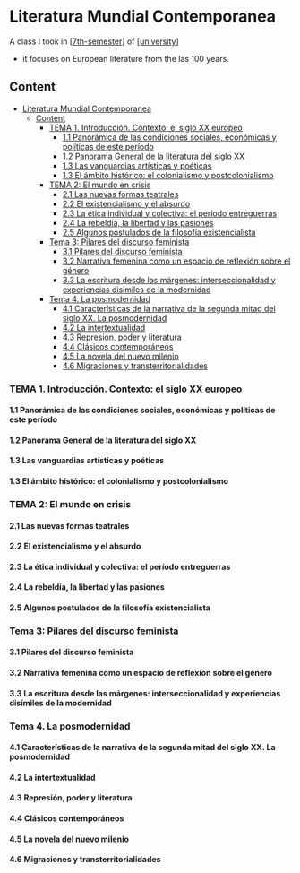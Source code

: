 ---
---

# Literatura Mundial Contemporanea

A class I took in [[7th-semester]] of [[university]]

- it focuses on European literature from the las 100 years.

## Content

- [Literatura Mundial Contemporanea](#literatura-mundial-contemporanea)
  - [Content](#content)
    - [TEMA 1. Introducción. Contexto: el siglo XX europeo](#tema-1-introducción-contexto-el-siglo-xx-europeo)
      - [1.1 Panorámica de las condiciones sociales, económicas y políticas de este período](#11-panorámica-de-las-condiciones-sociales-económicas-y-políticas-de-este-período)
      - [1.2 Panorama General de la literatura del siglo XX](#12-panorama-general-de-la-literatura-del-siglo-xx)
      - [1.3 Las vanguardias artísticas y poéticas](#13-las-vanguardias-artísticas-y-poéticas)
      - [1.3 El ámbito histórico: el colonialismo y postcolonialismo](#13-el-ámbito-histórico-el-colonialismo-y-postcolonialismo)
    - [TEMA 2:  El mundo en crisis](#tema-2-el-mundo-en-crisis)
      - [2.1 Las nuevas formas teatrales](#21-las-nuevas-formas-teatrales)
      - [2.2 El existencialismo y el absurdo](#22-el-existencialismo-y-el-absurdo)
      - [2.3 La ética individual y colectiva: el período entreguerras](#23-la-ética-individual-y-colectiva-el-período-entreguerras)
      - [2.4 La rebeldía, la libertad y las pasiones](#24-la-rebeldía-la-libertad-y-las-pasiones)
      - [2.5 Algunos postulados de la filosofía existencialista](#25-algunos-postulados-de-la-filosofía-existencialista)
    - [Tema 3: Pilares del discurso feminista](#tema-3-pilares-del-discurso-feminista)
      - [3.1 Pilares del discurso feminista](#31-pilares-del-discurso-feminista)
      - [3.2  Narrativa femenina como un espacio de reflexión sobre el género](#32-narrativa-femenina-como-un-espacio-de-reflexión-sobre-el-género)
      - [3.3 La escritura desde las márgenes: interseccionalidad y  experiencias disímiles de la modernidad](#33-la-escritura-desde-las-márgenes-interseccionalidad-y-experiencias-disímiles-de-la-modernidad)
    - [Tema 4. La posmodernidad](#tema-4-la-posmodernidad)
      - [4.1 Características de la narrativa de la segunda mitad del siglo XX. La posmodernidad](#41-características-de-la-narrativa-de-la-segunda-mitad-del-siglo-xx-la-posmodernidad)
      - [4.2 La intertextualidad](#42-la-intertextualidad)
      - [4.3 Represión, poder y literatura](#43-represión-poder-y-literatura)
      - [4.4 Clásicos contemporáneos](#44-clásicos-contemporáneos)
      - [4.5  La novela del nuevo milenio](#45-la-novela-del-nuevo-milenio)
      - [4.6 Migraciones y transterritorialidades](#46-migraciones-y-transterritorialidades)

### TEMA 1. Introducción. Contexto: el siglo XX europeo

#### 1.1 Panorámica de las condiciones sociales, económicas y políticas de este período

#### 1.2 Panorama General de la literatura del siglo XX

#### 1.3 Las vanguardias artísticas y poéticas

#### 1.3 El ámbito histórico: el colonialismo y postcolonialismo

### TEMA 2:  El mundo en crisis

#### 2.1 Las nuevas formas teatrales

#### 2.2 El existencialismo y el absurdo

#### 2.3 La ética individual y colectiva: el período entreguerras

#### 2.4 La rebeldía, la libertad y las pasiones

#### 2.5 Algunos postulados de la filosofía existencialista

### Tema 3: Pilares del discurso feminista

#### 3.1 Pilares del discurso feminista

#### 3.2  Narrativa femenina como un espacio de reflexión sobre el género

#### 3.3 La escritura desde las márgenes: interseccionalidad y  experiencias disímiles de la modernidad

### Tema 4. La posmodernidad

#### 4.1 Características de la narrativa de la segunda mitad del siglo XX. La posmodernidad

#### 4.2 La intertextualidad  

#### 4.3 Represión, poder y literatura

#### 4.4 Clásicos contemporáneos

#### 4.5  La novela del nuevo milenio  

#### 4.6 Migraciones y transterritorialidades

[//begin]: # "Autogenerated link references for markdown compatibility"
[7th-semester]: ../7th-semester "7th Semester"
[university]: ../../university "University"
[//end]: # "Autogenerated link references"
